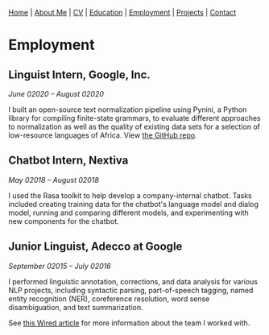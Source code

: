 [Home](index.md) | [About Me](aboutme.md) | [CV](cv.md) | [Education](education.md) | [Employment](employment.md) | [Projects](projects.md) | [Contact](contact.md)

# Employment

## Linguist Intern, Google, Inc.

*June 02020 &ndash; August 02020*

I built an open-source text normalization pipeline using Pynini, a Python library for compiling finite-state grammars, to evaluate different approaches to normalization as well as the quality of existing data sets for a selection of low-resource languages of Africa. View [the GitHub repo](https://github.com/googleinterns/text-norm-for-low-resource-languages).

## Chatbot Intern, Nextiva

*May 02018 &ndash; August 02018*

I used the Rasa toolkit to help develop a company-internal chatbot. Tasks included creating training data for the chatbot's language model and dialog model, running and comparing different models, and experimenting with new components for the chatbot.

## Junior Linguist, Adecco at Google

*September 02015 &ndash; July 02016*

I performed linguistic annotation, corrections, and data analysis for various NLP projects, including syntactic parsing, part-of-speech tagging, named entity recognition (NER), coreference resolution, word sense disambiguation, and text summarization.

See [this Wired article](https://www.wired.com/2016/11/googles-search-engine-can-now-answer-questions-human-help/) for more information about the team I worked with.
